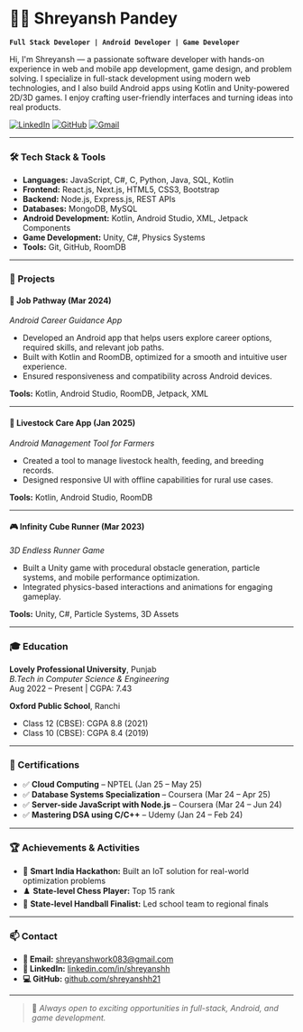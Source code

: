 # 👨‍💻 Shreyansh Pandey

**`Full Stack Developer | Android Developer | Game Developer`**

Hi, I'm Shreyansh — a passionate software developer with hands-on experience in web and mobile app development, game design, and problem solving. I specialize in full-stack development using modern web technologies, and I also build Android apps using Kotlin and Unity-powered 2D/3D games. I enjoy crafting user-friendly interfaces and turning ideas into real products.

[![LinkedIn](https://img.shields.io/badge/-LinkedIn-blue?style=for-the-badge&logo=Linkedin&logoColor=white)](https://www.linkedin.com/in/shreyanshh/)
[![GitHub](https://img.shields.io/badge/-GitHub-181717?style=for-the-badge&logo=github)](https://github.com/shreyanshh21)
[![Gmail](https://img.shields.io/badge/-shreyanshwork083@gmail.com-D14836?style=for-the-badge&logo=gmail&logoColor=white)](mailto:shreyanshwork083@gmail.com)

---

### 🛠️ Tech Stack & Tools

- **Languages:** JavaScript, C#, C, Python, Java, SQL, Kotlin  
- **Frontend:** React.js, Next.js, HTML5, CSS3, Bootstrap  
- **Backend:** Node.js, Express.js, REST APIs  
- **Databases:** MongoDB, MySQL  
- **Android Development:** Kotlin, Android Studio, XML, Jetpack Components  
- **Game Development:** Unity, C#, Physics Systems  
- **Tools:** Git, GitHub, RoomDB

---

### 💼 Projects

#### 📱 Job Pathway (Mar 2024)
*Android Career Guidance App*  
- Developed an Android app that helps users explore career options, required skills, and relevant job paths.  
- Built with Kotlin and RoomDB, optimized for a smooth and intuitive user experience.  
- Ensured responsiveness and compatibility across Android devices.

**Tools:** Kotlin, Android Studio, RoomDB, Jetpack, XML

---

#### 🐄 Livestock Care App (Jan 2025)
*Android Management Tool for Farmers*  
- Created a tool to manage livestock health, feeding, and breeding records.  
- Designed responsive UI with offline capabilities for rural use cases.

**Tools:** Kotlin, Android Studio, RoomDB

---

#### 🎮 Infinity Cube Runner (Mar 2023)
*3D Endless Runner Game*  
- Built a Unity game with procedural obstacle generation, particle systems, and mobile performance optimization.  
- Integrated physics-based interactions and animations for engaging gameplay.

**Tools:** Unity, C#, Particle Systems, 3D Assets

---

### 🎓 Education

**Lovely Professional University**, Punjab  
*B.Tech in Computer Science & Engineering*  
Aug 2022 – Present | CGPA: 7.43

**Oxford Public School**, Ranchi  
- Class 12 (CBSE): CGPA 8.8 (2021)  
- Class 10 (CBSE): CGPA 8.4 (2019)

---

### 📜 Certifications

- ✅ **Cloud Computing** – NPTEL (Jan 25 – May 25)  
- ✅ **Database Systems Specialization** – Coursera (Mar 24 – Apr 25)  
- ✅ **Server-side JavaScript with Node.js** – Coursera (Mar 24 – Jun 24)  
- ✅ **Mastering DSA using C/C++** – Udemy (Jan 24 – Feb 24)

---

### 🏆 Achievements & Activities

- 🧠 **Smart India Hackathon:** Built an IoT solution for real-world optimization problems  
- ♟️ **State-level Chess Player:** Top 15 rank  
- 🤾 **State-level Handball Finalist:** Led school team to regional finals

---

### 📫 Contact

- **📧 Email:** [shreyanshwork083@gmail.com](mailto:shreyanshwork083@gmail.com)  
- **🔗 LinkedIn:** [linkedin.com/in/shreyanshh](https://www.linkedin.com/in/shreyanshh)  
- **💻 GitHub:** [github.com/shreyanshh21](https://github.com/shreyanshh21)

---

> 🚀 *Always open to exciting opportunities in full-stack, Android, and game development.*

